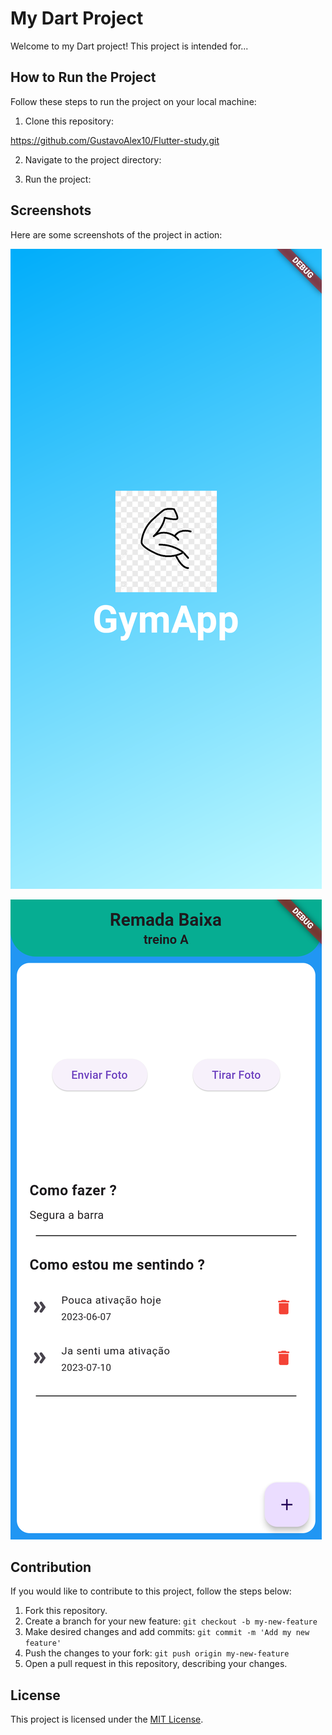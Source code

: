 # My Dart Project

Welcome to my Dart project! This project is intended for...

## How to Run the Project

Follow these steps to run the project on your local machine:

1. Clone this repository:

https://github.com/GustavoAlex10/Flutter-study.git


2. Navigate to the project directory:


3. Run the project:


## Screenshots

Here are some screenshots of the project in action:

![Screenshot 1](assets/readme/screenshots/screenshot.png)

![Screenshot 2](assets/readme/screenshots/screenshot2.png)

## Contribution

If you would like to contribute to this project, follow the steps below:

1. Fork this repository.
2. Create a branch for your new feature: `git checkout -b my-new-feature`
3. Make desired changes and add commits: `git commit -m 'Add my new feature'`
4. Push the changes to your fork: `git push origin my-new-feature`
5. Open a pull request in this repository, describing your changes.

## License

This project is licensed under the [MIT License](LICENSE).